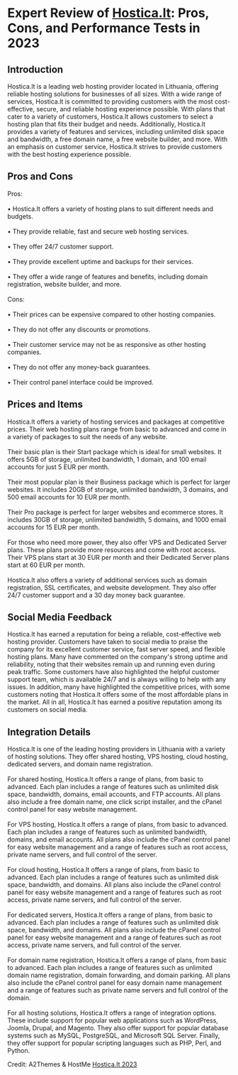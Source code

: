 <h1>Expert Review of <a href="https://a2themes.com/hosticalt-reviews">Hostica.lt</a>: Pros, Cons, and Performance Tests in 2023</h1>
<h2>Introduction</h2>
Hostica.lt is a leading web hosting provider located in Lithuania, offering reliable hosting solutions for businesses of all sizes. With a wide range of services, Hostica.lt is committed to providing customers with the most cost-effective, secure, and reliable hosting experience possible. With plans that cater to a variety of customers, Hostica.lt allows customers to select a hosting plan that fits their budget and needs. Additionally, Hostica.lt provides a variety of features and services, including unlimited disk space and bandwidth, a free domain name, a free website builder, and more. With an emphasis on customer service, Hostica.lt strives to provide customers with the best hosting experience possible.
<h2>Pros and Cons</h2>
Pros:<br><br>• Hostica.lt offers a variety of hosting plans to suit different needs and budgets.<br><br>• They provide reliable, fast and secure web hosting services.<br><br>• They offer 24/7 customer support.<br><br>• They provide excellent uptime and backups for their services.<br><br>• They offer a wide range of features and benefits, including domain registration, website builder, and more.<br><br>Cons:<br><br>• Their prices can be expensive compared to other hosting companies.<br><br>• They do not offer any discounts or promotions.<br><br>• Their customer service may not be as responsive as other hosting companies.<br><br>• They do not offer any money-back guarantees.<br><br>• Their control panel interface could be improved.
<h2>Prices and Items</h2>
Hostica.lt offers a variety of hosting services and packages at competitive prices. Their web hosting plans range from basic to advanced and come in a variety of packages to suit the needs of any website.<br><br>Their basic plan is their Start package which is ideal for small websites. It offers 5GB of storage, unlimited bandwidth, 1 domain, and 100 email accounts for just 5 EUR per month.<br><br>Their most popular plan is their Business package which is perfect for larger websites. It includes 20GB of storage, unlimited bandwidth, 3 domains, and 500 email accounts for 10 EUR per month.<br><br>Their Pro package is perfect for larger websites and ecommerce stores. It includes 30GB of storage, unlimited bandwidth, 5 domains, and 1000 email accounts for 15 EUR per month.<br><br>For those who need more power, they also offer VPS and Dedicated Server plans. These plans provide more resources and come with root access. Their VPS plans start at 30 EUR per month and their Dedicated Server plans start at 60 EUR per month.<br><br>Hostica.lt also offers a variety of additional services such as domain registration, SSL certificates, and website development. They also offer 24/7 customer support and a 30 day money back guarantee.
<h2>Social Media Feedback</h2>
Hostica.lt has earned a reputation for being a reliable, cost-effective web hosting provider. Customers have taken to social media to praise the company for its excellent customer service, fast server speed, and flexible hosting plans. Many have commented on the company's strong uptime and reliability, noting that their websites remain up and running even during peak traffic. Some customers have also highlighted the helpful customer support team, which is available 24/7 and is always willing to help with any issues. In addition, many have highlighted the competitive prices, with some customers noting that Hostica.lt offers some of the most affordable plans in the market. All in all, Hostica.lt has earned a positive reputation among its customers on social media.
<h2>Integration Details</h2>
Hostica.lt is one of the leading hosting providers in Lithuania with a variety of hosting solutions. They offer shared hosting, VPS hosting, cloud hosting, dedicated servers, and domain name registration. <br><br>For shared hosting, Hostica.lt offers a range of plans, from basic to advanced. Each plan includes a range of features such as unlimited disk space, bandwidth, domains, email accounts, and FTP accounts. All plans also include a free domain name, one click script installer, and the cPanel control panel for easy website management.<br><br>For VPS hosting, Hostica.lt offers a range of plans, from basic to advanced. Each plan includes a range of features such as unlimited bandwidth, domains, and email accounts. All plans also include the cPanel control panel for easy website management and a range of features such as root access, private name servers, and full control of the server.<br><br>For cloud hosting, Hostica.lt offers a range of plans, from basic to advanced. Each plan includes a range of features such as unlimited disk space, bandwidth, and domains. All plans also include the cPanel control panel for easy website management and a range of features such as root access, private name servers, and full control of the server.<br><br>For dedicated servers, Hostica.lt offers a range of plans, from basic to advanced. Each plan includes a range of features such as unlimited disk space, bandwidth, and domains. All plans also include the cPanel control panel for easy website management and a range of features such as root access, private name servers, and full control of the server.<br><br>For domain name registration, Hostica.lt offers a range of plans, from basic to advanced. Each plan includes a range of features such as unlimited domain name registration, domain forwarding, and domain parking. All plans also include the cPanel control panel for easy domain name management and a range of features such as private name servers and full control of the domain.<br><br>For all hosting solutions, Hostica.lt offers a range of integration options. These include support for popular web applications such as WordPress, Joomla, Drupal, and Magento. They also offer support for popular database systems such as MySQL, PostgreSQL, and Microsoft SQL Server. Finally, they offer support for popular scripting languages such as PHP, Perl, and Python.
<p>Credit: A2Themes & HostMe <a href="https://a2themes.com/hosticalt-reviews">Hostica.lt 2023</a></p>